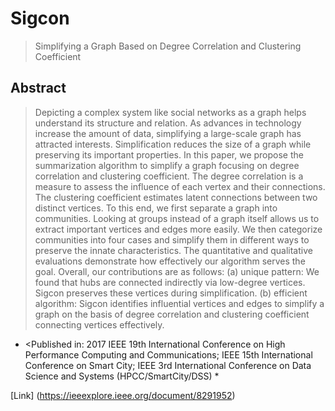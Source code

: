 # Sigcon
> Simplifying a Graph Based on Degree Correlation and Clustering Coefficient

## Abstract
> Depicting a complex system like social networks as a graph helps understand its structure and relation. As advances in technology increase the amount of data, simplifying a large-scale graph has attracted interests. Simplification reduces the size of a graph while preserving its important properties. In this paper, we propose the summarization algorithm to simplify a graph focusing on degree correlation and clustering coefficient. The degree correlation is a measure to assess the influence of each vertex and their connections. The clustering coefficient estimates latent connections between two distinct vertices. To this end, we first separate a graph into communities. Looking at groups instead of a graph itself allows us to extract important vertices and edges more easily. We then categorize communities into four cases and simplify them in different ways to preserve the innate characteristics. The quantitative and qualitative evaluations demonstrate how effectively our algorithm serves the goal. Overall, our contributions are as follows: (a) unique pattern: We found that hubs are connected indirectly via low-degree vertices. Sigcon preserves these vertices during simplification. (b) efficient algorithm: Sigcon identifies influential vertices and edges to simplify a graph on the basis of degree correlation and clustering coefficient connecting vertices effectively.

* <Published in: 2017 IEEE 19th International Conference on High Performance Computing and Communications; IEEE 15th International Conference on Smart City; IEEE 3rd International Conference on Data Science and Systems (HPCC/SmartCity/DSS) *

[Link] (https://ieeexplore.ieee.org/document/8291952)
